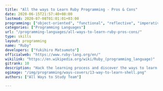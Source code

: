 ```yaml
---
title: "All the ways to Learn Ruby Programming - Pros & Cons"
date: 2020-06-15T21:57:40+08:00
lastmod: 2020-07-08T01:01:01+03:00
programming: ["object-oriented", "functional", "reflective", "imperative"]
categories: ["Programming Languages"]
url: "/programming-languages/all-ways-to-learn-ruby-pros-cons/"
type: skills
layout: programming
name: "Ruby"
developers: ["Yukihiro Matsumoto"]
officialweb: "https://www.ruby-lang.org/en/"
wikilink: "https://en.wikipedia.org/wiki/Ruby_(programming_language)"
gitrank: 10
description: "Hack the learning process and discover the ways to learn Ruby programming easier with their pros and cons suggested for any level from beginner to professional."
ogimage: "/img/programming/ways-covers/13-way-to-learn-shell.png"
authors: ["All Ways to Study Team"]

---
```


